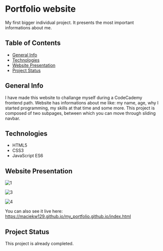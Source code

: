# Portfolio website
My first bigger individual project. It presents the most important informations about me.
## Table of Contents
* [General Info](#general-info)
* [Technologies](#technologies)
* [Website Presentation](#website-presentation)
* [Project Status](#project-status)
## General Info
I have made this website to challange myself during a CodeCademy frontend path. Website has informations about me like: my name, age, why I started programming, my skills at that time and some more. This project is composed of two subpages, between which you can move through sliding navbar.
## Technologies
* HTML5
* CSS3
* JavaScript ES6
## Website Presentation
![1](https://user-images.githubusercontent.com/79579229/129489655-d15746ff-85c8-4472-b2aa-3907a81a310f.jpg)

![3](https://user-images.githubusercontent.com/79579229/129489678-4fce51c2-ebdf-43b7-8804-fed6b30b4288.jpg)

![4](https://user-images.githubusercontent.com/79579229/129489681-42acf947-e0bb-4341-bb14-7db9fb66a9d1.jpg)

You can also see it live here: https://maciekw129.github.io/my_portfolio.github.io/index.html
## Project Status
This project is already completed.

